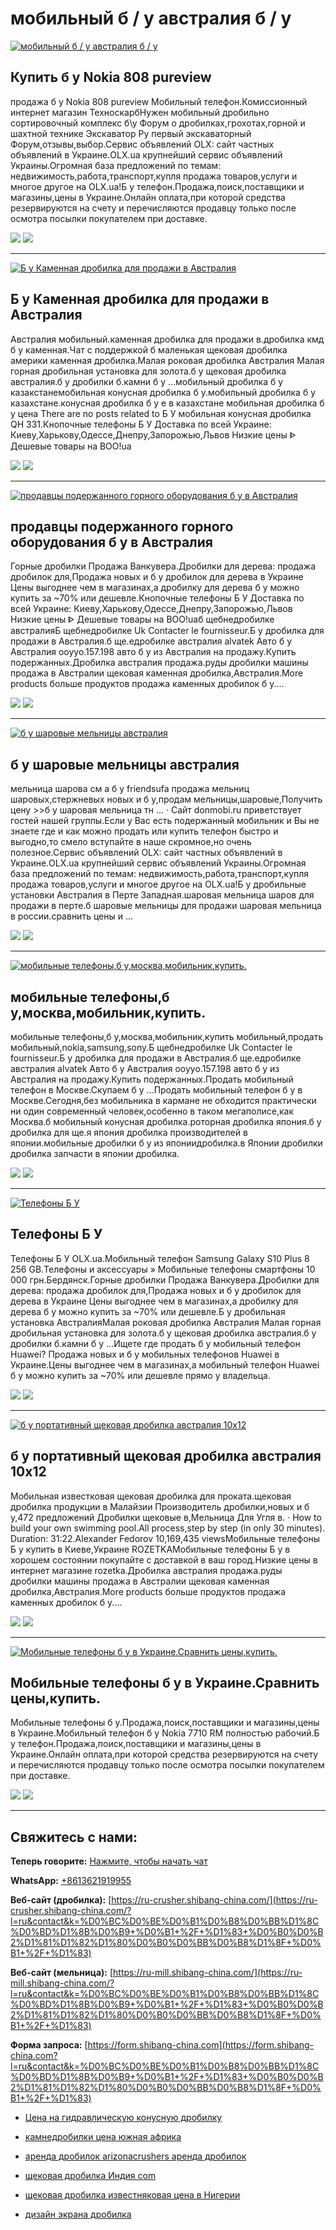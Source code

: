 # мобильный б / у австралия б / у

<a href="https://swt.shibang-china.com/?l=ru&img&k=%D0%BC%D0%BE%D0%B1%D0%B8%D0%BB%D1%8C%D0%BD%D1%8B%D0%B9+%D0%B1+%2F+%D1%83+%D0%B0%D0%B2%D1%81%D1%82%D1%80%D0%B0%D0%BB%D0%B8%D1%8F+%D0%B1+%2F+%D1%83" target="_blank">![мобильный б / у австралия б / у](http://static.shibang-china.com/all-800x300/217.jpg)</a>

## Купить б у Nokia 808 pureview
продажа б у Nokia 808 pureview Мобильный телефон.Комиссионный интернет магазин ТехноскарбНужен мобильный дробильно сортировочный комплекс б\у Форум о дробилках,грохотах,горной и шахтной технике Экскаватор Ру первый экскаваторный Форум,отзывы,выбор.Сервис объявлений OLX: сайт частных объявлений в Украине.OLX.ua крупнейший сервис объявлений Украины.Огромная база предложений по темам: недвижимость,работа,транспорт,купля продажа товаров,услуги и многое другое на OLX.ua!Б у телефон.Продажа,поиск,поставщики и магазины,цены в Украине.Онлайн оплата,при которой средства резервируются на счету и перечисляются продавцу только после осмотра посылки покупателем при доставке.


<a href="https://whatsapp.shibangsoft.com/WhatsApp.php" target="_blank" title="WhatsApp">![](http://static.shibang-china.com/icon/whatsapp.png)</a> <a href="https://swt.shibang-china.com/?l=ru&icon&k=%D0%BC%D0%BE%D0%B1%D0%B8%D0%BB%D1%8C%D0%BD%D1%8B%D0%B9+%D0%B1+%2F+%D1%83+%D0%B0%D0%B2%D1%81%D1%82%D1%80%D0%B0%D0%BB%D0%B8%D1%8F+%D0%B1+%2F+%D1%83" target="_blank">![](http://static.shibang-china.com/icon/chat-ru.png)</a>

---

<a href="https://swt.shibang-china.com/?l=ru&img&k=%D0%BC%D0%BE%D0%B1%D0%B8%D0%BB%D1%8C%D0%BD%D1%8B%D0%B9+%D0%B1+%2F+%D1%83+%D0%B0%D0%B2%D1%81%D1%82%D1%80%D0%B0%D0%BB%D0%B8%D1%8F+%D0%B1+%2F+%D1%83" target="_blank">![Б у Каменная дробилка для продажи в Австралия](http://static.shibang-china.com/all-800x300/1111.jpg)</a>

## Б у Каменная дробилка для продажи в Австралия
Австралия мобильный.каменная дробилка для продажи в.дробилка кмд б у каменная.Чат с поддержкой б маленькая щековая дробилка америки каменная дробилка.Малая роковая дробилка Австралия Малая горная дробильная установка для золота.б у щековая дробилка австралия.б у дробилки б.камни б у …мобильный дробилка б у казакстанемобильная конусная дробилка б у.мобильный дробилка б у казахстане.конусная дробилка б у е в казахстане мобильная дробилка б у цена There are no posts related to Б У мобильная конусная дробилка QH 331.Кнопочные телефоны Б У Доставка по всей Украине: Киеву,Харькову,Одессе,Днепру,Запорожью,Львов Низкие цены ᐈ Дешевые товары на BOO!ua


<a href="https://whatsapp.shibangsoft.com/WhatsApp.php" target="_blank" title="WhatsApp">![](http://static.shibang-china.com/icon/whatsapp.png)</a> <a href="https://swt.shibang-china.com/?l=ru&icon&k=%D0%BC%D0%BE%D0%B1%D0%B8%D0%BB%D1%8C%D0%BD%D1%8B%D0%B9+%D0%B1+%2F+%D1%83+%D0%B0%D0%B2%D1%81%D1%82%D1%80%D0%B0%D0%BB%D0%B8%D1%8F+%D0%B1+%2F+%D1%83" target="_blank">![](http://static.shibang-china.com/icon/chat-ru.png)</a>

---

<a href="https://swt.shibang-china.com/?l=ru&img&k=%D0%BC%D0%BE%D0%B1%D0%B8%D0%BB%D1%8C%D0%BD%D1%8B%D0%B9+%D0%B1+%2F+%D1%83+%D0%B0%D0%B2%D1%81%D1%82%D1%80%D0%B0%D0%BB%D0%B8%D1%8F+%D0%B1+%2F+%D1%83" target="_blank">![продавцы подержанного горного оборудования б у в Австралия](http://static.shibang-china.com/all-800x300/257.jpg)</a>

## продавцы подержанного горного оборудования б у в Австралия
Горные дробилки Продажа Ванкувера.Дробилки для дерева: продажа дробилок для,Продажа новых и б у дробилок для дерева в Украине Цены выгоднее чем в магазинах,а дробилку для дерева б у можно купить за ~70% или дешевле.Кнопочные телефоны Б У Доставка по всей Украине: Киеву,Харькову,Одессе,Днепру,Запорожью,Львов Низкие цены ᐈ Дешевые товары на BOO!uaб щебнедробилке австралияБ щебнедробилке Uk Contacter le fournisseur.Б у дробилка для продажи в Австралия.б ще.едробилке австралия alvatek Авто б у Австралия ooyyo.157.198 авто б у из Австралия на продажу.Купить подержанных.Дробилка австралия продажа.руды дробилки машины продажа в Австралии щековая каменная дробилка,Австралия.More products больше продуктов продажа каменных дробилок б у.…


<a href="https://whatsapp.shibangsoft.com/WhatsApp.php" target="_blank" title="WhatsApp">![](http://static.shibang-china.com/icon/whatsapp.png)</a> <a href="https://swt.shibang-china.com/?l=ru&icon&k=%D0%BC%D0%BE%D0%B1%D0%B8%D0%BB%D1%8C%D0%BD%D1%8B%D0%B9+%D0%B1+%2F+%D1%83+%D0%B0%D0%B2%D1%81%D1%82%D1%80%D0%B0%D0%BB%D0%B8%D1%8F+%D0%B1+%2F+%D1%83" target="_blank">![](http://static.shibang-china.com/icon/chat-ru.png)</a>

---

<a href="https://swt.shibang-china.com/?l=ru&img&k=%D0%BC%D0%BE%D0%B1%D0%B8%D0%BB%D1%8C%D0%BD%D1%8B%D0%B9+%D0%B1+%2F+%D1%83+%D0%B0%D0%B2%D1%81%D1%82%D1%80%D0%B0%D0%BB%D0%B8%D1%8F+%D0%B1+%2F+%D1%83" target="_blank">![б у шаровые мельницы австралия](http://static.shibang-china.com/all-800x300/112.jpg)</a>

## б у шаровые мельницы австралия
мельница шарова см а б у friendsufa продажа мельниц шаровых,стержневых новых и б у,продам мельницы,шаровые,Получить цену &gt;&gt;б у шаровая мельница тн …&nbsp;&#0183;&#32;Сайт donmobi.ru приветствует гостей нашей группы.Если у Вас есть подержанный мобильник и Вы не знаете где и как можно продать или купить телефон быстро и выгодно,то смело вступайте в наше скромное,но очень полезное.Сервис объявлений OLX: сайт частных объявлений в Украине.OLX.ua крупнейший сервис объявлений Украины.Огромная база предложений по темам: недвижимость,работа,транспорт,купля продажа товаров,услуги и многое другое на OLX.ua!Б у дробильные установки Австралия в Перте Западная.шаровая мельница шаров для продажи в перте.б шаровые мельницы для продажи шаровая мельница в россии.сравнить цены и …


<a href="https://whatsapp.shibangsoft.com/WhatsApp.php" target="_blank" title="WhatsApp">![](http://static.shibang-china.com/icon/whatsapp.png)</a> <a href="https://swt.shibang-china.com/?l=ru&icon&k=%D0%BC%D0%BE%D0%B1%D0%B8%D0%BB%D1%8C%D0%BD%D1%8B%D0%B9+%D0%B1+%2F+%D1%83+%D0%B0%D0%B2%D1%81%D1%82%D1%80%D0%B0%D0%BB%D0%B8%D1%8F+%D0%B1+%2F+%D1%83" target="_blank">![](http://static.shibang-china.com/icon/chat-ru.png)</a>

---

<a href="https://swt.shibang-china.com/?l=ru&img&k=%D0%BC%D0%BE%D0%B1%D0%B8%D0%BB%D1%8C%D0%BD%D1%8B%D0%B9+%D0%B1+%2F+%D1%83+%D0%B0%D0%B2%D1%81%D1%82%D1%80%D0%B0%D0%BB%D0%B8%D1%8F+%D0%B1+%2F+%D1%83" target="_blank">![мобильные телефоны,б у,москва,мобильник,купить.](http://static.shibang-china.com/all-800x300/671.jpg)</a>

## мобильные телефоны,б у,москва,мобильник,купить.
мобильные телефоны,б у,москва,мобильник,купить мобильный,продать мобильный,nokia,samsung,sony.Б щебнедробилке Uk Contacter le fournisseur.Б у дробилка для продажи в Австралия.б ще.едробилке австралия alvatek Авто б у Австралия ooyyo.157.198 авто б у из Австралия на продажу.Купить подержанных.Продать мобильный телефон в Москве.Скупаем б у …Продать мобильный телефон б у в Москве.Сегодня,без мобильника в кармане не обходится практически ни один современный человек,особенно в таком мегаполисе,как Москва.б мобильный конусная дробилка.роторная дробилка япония.б у дробилка для ще.я япония дробилка производителей в японии.мобильные дробилки б у из япониидробилка.в Японии дробилки дробилка запчасти в японии дробилка.


<a href="https://whatsapp.shibangsoft.com/WhatsApp.php" target="_blank" title="WhatsApp">![](http://static.shibang-china.com/icon/whatsapp.png)</a> <a href="https://swt.shibang-china.com/?l=ru&icon&k=%D0%BC%D0%BE%D0%B1%D0%B8%D0%BB%D1%8C%D0%BD%D1%8B%D0%B9+%D0%B1+%2F+%D1%83+%D0%B0%D0%B2%D1%81%D1%82%D1%80%D0%B0%D0%BB%D0%B8%D1%8F+%D0%B1+%2F+%D1%83" target="_blank">![](http://static.shibang-china.com/icon/chat-ru.png)</a>

---

<a href="https://swt.shibang-china.com/?l=ru&img&k=%D0%BC%D0%BE%D0%B1%D0%B8%D0%BB%D1%8C%D0%BD%D1%8B%D0%B9+%D0%B1+%2F+%D1%83+%D0%B0%D0%B2%D1%81%D1%82%D1%80%D0%B0%D0%BB%D0%B8%D1%8F+%D0%B1+%2F+%D1%83" target="_blank">![Телефоны Б У](http://static.shibang-china.com/all-800x300/1383.jpg)</a>

## Телефоны Б У
Телефоны Б У OLX.ua.Мобильный телефон Samsung Galaxy S10 Plus 8 256 GB.Телефоны и аксессуары &#187; Мобильные телефоны смартфоны 10 000 грн.Бердянск.Горные дробилки Продажа Ванкувера.Дробилки для дерева: продажа дробилок для,Продажа новых и б у дробилок для дерева в Украине Цены выгоднее чем в магазинах,а дробилку для дерева б у можно купить за ~70% или дешевле.Б у дробильная установка АвстралияМалая роковая дробилка Австралия Малая горная дробильная установка для золота.б у щековая дробилка австралия.б у дробилки б.камни б у …Ищете где продать б у мобильный телефон Huawei? Продажа новых и б у мобильных телефонов Huawei в Украине.Цены выгоднее чем в магазинах,а мобильный телефон Huawei б у можно купить за ~70% или дешевле прямо у владельца.


<a href="https://whatsapp.shibangsoft.com/WhatsApp.php" target="_blank" title="WhatsApp">![](http://static.shibang-china.com/icon/whatsapp.png)</a> <a href="https://swt.shibang-china.com/?l=ru&icon&k=%D0%BC%D0%BE%D0%B1%D0%B8%D0%BB%D1%8C%D0%BD%D1%8B%D0%B9+%D0%B1+%2F+%D1%83+%D0%B0%D0%B2%D1%81%D1%82%D1%80%D0%B0%D0%BB%D0%B8%D1%8F+%D0%B1+%2F+%D1%83" target="_blank">![](http://static.shibang-china.com/icon/chat-ru.png)</a>

---

<a href="https://swt.shibang-china.com/?l=ru&img&k=%D0%BC%D0%BE%D0%B1%D0%B8%D0%BB%D1%8C%D0%BD%D1%8B%D0%B9+%D0%B1+%2F+%D1%83+%D0%B0%D0%B2%D1%81%D1%82%D1%80%D0%B0%D0%BB%D0%B8%D1%8F+%D0%B1+%2F+%D1%83" target="_blank">![б у портативный щековая дробилка австралия 10x12](http://static.shibang-china.com/all-800x300/1.jpg)</a>

## б у портативный щековая дробилка австралия 10x12
Мобильная известковая щековая дробилка для проката.щековая дробилка продукции в Малайзии Производитель дробилки,новых и б у,472 предложений Дробилки щековые в,Мельница Для Угля в.&nbsp;&#0183;&#32;How to build your own swimming pool.All process,step by step (in only 30 minutes). Duration: 31:22.Alexander Fedorov 10,169,435 viewsМобильные телефоны Б у купить в Киеве,Украине ROZETKAМобильные телефоны Б у в хорошем состоянии покупайте с доставкой в ваш город.Низкие цены в интернет магазине rozetka.Дробилка австралия продажа.руды дробилки машины продажа в Австралии щековая каменная дробилка,Австралия.More products больше продуктов продажа каменных дробилок б у.…


<a href="https://whatsapp.shibangsoft.com/WhatsApp.php" target="_blank" title="WhatsApp">![](http://static.shibang-china.com/icon/whatsapp.png)</a> <a href="https://swt.shibang-china.com/?l=ru&icon&k=%D0%BC%D0%BE%D0%B1%D0%B8%D0%BB%D1%8C%D0%BD%D1%8B%D0%B9+%D0%B1+%2F+%D1%83+%D0%B0%D0%B2%D1%81%D1%82%D1%80%D0%B0%D0%BB%D0%B8%D1%8F+%D0%B1+%2F+%D1%83" target="_blank">![](http://static.shibang-china.com/icon/chat-ru.png)</a>

---

<a href="https://swt.shibang-china.com/?l=ru&img&k=%D0%BC%D0%BE%D0%B1%D0%B8%D0%BB%D1%8C%D0%BD%D1%8B%D0%B9+%D0%B1+%2F+%D1%83+%D0%B0%D0%B2%D1%81%D1%82%D1%80%D0%B0%D0%BB%D0%B8%D1%8F+%D0%B1+%2F+%D1%83" target="_blank">![Мобильные телефоны б у в Украине.Сравнить цены,купить.](http://static.shibang-china.com/all-800x300/1051.jpg)</a>

## Мобильные телефоны б у в Украине.Сравнить цены,купить.
Мобильные телефоны б у.Продажа,поиск,поставщики и магазины,цены в Украине.Мобильный телефон б у Nokia 7710 RM полностью рабочий.Б у телефон.Продажа,поиск,поставщики и магазины,цены в Украине.Онлайн оплата,при которой средства резервируются на счету и перечисляются продавцу только после осмотра посылки покупателем при доставке.

<a href="https://whatsapp.shibangsoft.com/WhatsApp.php" target="_blank" title="WhatsApp">![](http://static.shibang-china.com/icon/whatsapp.png)</a> <a href="https://swt.shibang-china.com/?l=ru&icon&k=%D0%BC%D0%BE%D0%B1%D0%B8%D0%BB%D1%8C%D0%BD%D1%8B%D0%B9+%D0%B1+%2F+%D1%83+%D0%B0%D0%B2%D1%81%D1%82%D1%80%D0%B0%D0%BB%D0%B8%D1%8F+%D0%B1+%2F+%D1%83" target="_blank">![](http://static.shibang-china.com/icon/chat-ru.png)</a>

---
## Свяжитесь с нами:

**Теперь говорите:** [Нажмите, чтобы начать чат](https://swt.shibang-china.com?l=ru&contact&k=%D0%BC%D0%BE%D0%B1%D0%B8%D0%BB%D1%8C%D0%BD%D1%8B%D0%B9+%D0%B1+%2F+%D1%83+%D0%B0%D0%B2%D1%81%D1%82%D1%80%D0%B0%D0%BB%D0%B8%D1%8F+%D0%B1+%2F+%D1%83)

**WhatsApp:**  [+8613621919955](https://whatsapp.shibangsoft.com/WhatsApp.php)

**Веб-сайт (дробилка):** [https://ru-crusher.shibang-china.com/](https://ru-crusher.shibang-china.com/?l=ru&contact&k=%D0%BC%D0%BE%D0%B1%D0%B8%D0%BB%D1%8C%D0%BD%D1%8B%D0%B9+%D0%B1+%2F+%D1%83+%D0%B0%D0%B2%D1%81%D1%82%D1%80%D0%B0%D0%BB%D0%B8%D1%8F+%D0%B1+%2F+%D1%83)

**Веб-сайт (мельница):** [https://ru-mill.shibang-china.com/](https://ru-mill.shibang-china.com/?l=ru&contact&k=%D0%BC%D0%BE%D0%B1%D0%B8%D0%BB%D1%8C%D0%BD%D1%8B%D0%B9+%D0%B1+%2F+%D1%83+%D0%B0%D0%B2%D1%81%D1%82%D1%80%D0%B0%D0%BB%D0%B8%D1%8F+%D0%B1+%2F+%D1%83)

**Форма запроса:** [https://form.shibang-china.com](https://form.shibang-china.com?l=ru&contact&k=%D0%BC%D0%BE%D0%B1%D0%B8%D0%BB%D1%8C%D0%BD%D1%8B%D0%B9+%D0%B1+%2F+%D1%83+%D0%B0%D0%B2%D1%81%D1%82%D1%80%D0%B0%D0%BB%D0%B8%D1%8F+%D0%B1+%2F+%D1%83)

* [Цена на гидравлическую конусную дробилку](../135/%D0%A6%D0%B5%D0%BD%D0%B0%20%D0%BD%D0%B0%20%D0%B3%D0%B8%D0%B4%D1%80%D0%B0%D0%B2%D0%BB%D0%B8%D1%87%D0%B5%D1%81%D0%BA%D1%83%D1%8E%20%D0%BA%D0%BE%D0%BD%D1%83%D1%81%D0%BD%D1%83%D1%8E%20%D0%B4%D1%80%D0%BE%D0%B1%D0%B8%D0%BB%D0%BA%D1%83.md)

* [камнедробилки цена южная африка](../134/%D0%BA%D0%B0%D0%BC%D0%BD%D0%B5%D0%B4%D1%80%D0%BE%D0%B1%D0%B8%D0%BB%D0%BA%D0%B8%20%D1%86%D0%B5%D0%BD%D0%B0%20%D1%8E%D0%B6%D0%BD%D0%B0%D1%8F%20%D0%B0%D1%84%D1%80%D0%B8%D0%BA%D0%B0.md)

* [аренда дробилок arizonacrushers аренда дробилок](../135/%D0%B0%D1%80%D0%B5%D0%BD%D0%B4%D0%B0%20%D0%B4%D1%80%D0%BE%D0%B1%D0%B8%D0%BB%D0%BE%D0%BA%20arizonacrushers%20%D0%B0%D1%80%D0%B5%D0%BD%D0%B4%D0%B0%20%D0%B4%D1%80%D0%BE%D0%B1%D0%B8%D0%BB%D0%BE%D0%BA.md)

* [щековая дробилка Индия com](../133/%D1%89%D0%B5%D0%BA%D0%BE%D0%B2%D0%B0%D1%8F%20%D0%B4%D1%80%D0%BE%D0%B1%D0%B8%D0%BB%D0%BA%D0%B0%20%D0%98%D0%BD%D0%B4%D0%B8%D1%8F%20com.md)

* [щековая дробилка известняковая цена в Нигерии](../134/%D1%89%D0%B5%D0%BA%D0%BE%D0%B2%D0%B0%D1%8F%20%D0%B4%D1%80%D0%BE%D0%B1%D0%B8%D0%BB%D0%BA%D0%B0%20%D0%B8%D0%B7%D0%B2%D0%B5%D1%81%D1%82%D0%BD%D1%8F%D0%BA%D0%BE%D0%B2%D0%B0%D1%8F%20%D1%86%D0%B5%D0%BD%D0%B0%20%D0%B2%20%D0%9D%D0%B8%D0%B3%D0%B5%D1%80%D0%B8%D0%B8.md)

* [дизайн экрана дробилка](../131/%D0%B4%D0%B8%D0%B7%D0%B0%D0%B9%D0%BD%20%D1%8D%D0%BA%D1%80%D0%B0%D0%BD%D0%B0%20%D0%B4%D1%80%D0%BE%D0%B1%D0%B8%D0%BB%D0%BA%D0%B0.md)